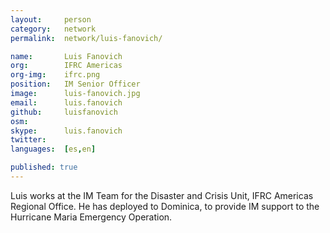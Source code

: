 ```yaml
---
layout:     person
category:   network
permalink:  network/luis-fanovich/

name:       Luis Fanovich
org:        IFRC Americas
org-img:    ifrc.png
position:   IM Senior Officer
image:      luis-fanovich.jpg
email:      luis.fanovich
github:     luisfanovich
osm:        
skype:      luis.fanovich
twitter:    
languages:  [es,en]

published: true
---
```


Luis works at the IM Team for the Disaster and Crisis Unit, IFRC Americas Regional Office. He has deployed to Dominica, to provide IM support to the Hurricane Maria Emergency Operation.
